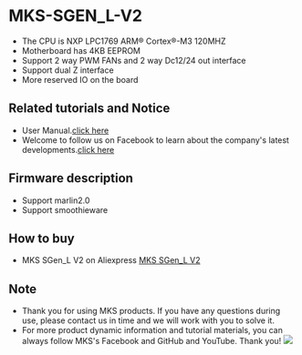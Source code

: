 # MKS-SGEN_L-V2
- The CPU is NXP LPC1769 ARM® Cortex®-M3 120MHZ
- Motherboard has 4KB EEPROM
- Support 2 way PWM FANs and 2 way Dc12/24 out interface
- Support dual Z interface
- More reserved IO on the board

## Related tutorials and Notice
- User Manual.[click here](https://github.com/makerbase-mks/MKS-SGEN_L-V2/wiki)
- Welcome to follow us on Facebook to learn about the company's latest developments.[click here](https://www.facebook.com/Makerbase.mks/)

## Firmware description
- Support marlin2.0
- Support smoothieware

## How to buy
- MKS SGen_L V2 on Aliexpress  [MKS SGen_L V2](https://www.aliexpress.com/item/4001283346331.html)

## Note
- Thank you for using MKS products. If you have any questions during use, please contact us in time and we will work with you to solve it.
- For more product dynamic information and tutorial materials, you can always follow MKS's Facebook and GitHub and YouTube. Thank you!
![](https://github.com/makerbase-mks/MKS-Robin-Nano/blob/master/hardware/Image/MKS_FGA.png)
